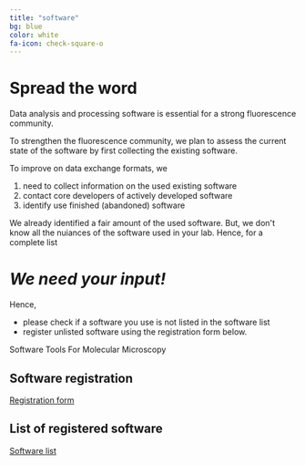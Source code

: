 ```yaml
---
title: "software"
bg: blue
color: white
fa-icon: check-square-o
---
```


# Spread the word

Data analysis and processing software is essential for a strong fluorescence community.

To strengthen the fluorescence community, we plan to assess the current state of the software by 
first collecting the existing software. 

To improve on data exchange formats, we

1. need to collect information on the used existing software
2. contact core developers of actively developed software 
3. identify use finished (abandoned) software 

We already identified a fair amount of the used software. But, we don't know all the nuiances
of the software used in your lab. Hence, for a complete list


# *We need your input!*

Hence,

* please check if a software you use is not listed in the software list
* register unlisted software using the registration form below.

Software Tools For Molecular Microscopy

## Software registration

[Registration form](https://docs.google.com/forms/d/1l1ELDjToHwtcE8mk9TFzpddw0o0Vg4onIMXg4i3aYG8/edit "Register software")


## List of registered software

[Software list](https://script.google.com/macros/s/AKfycbyW9foZMe1Ijhp1cWlmzax0dSlGu0poZBM5ZTQyWKD_7OB7Yd4H/exec "List of registered software")

